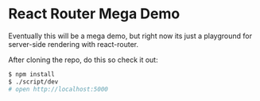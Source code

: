 React Router Mega Demo
======================

Eventually this will be a mega demo, but right now its just a playground
for server-side rendering with react-router.

After cloning the repo, do this so check it out:

```sh
$ npm install
$ ./script/dev
# open http://localhost:5000
```


